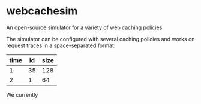 # webcachesim
An open-source simulator for a variety of web caching policies.

The simulator can be configured with several caching policies and works on request traces in a space-separated format:

| time |  id | size |
| ---- | --- | ---- |
|   1  |  35 |  128 |
|    2 |   1 |   64 |

We currently

